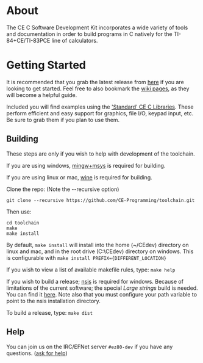 # About

The CE C Software Development Kit incorporates a wide variety of tools and documentation in order to build programs in C natively for the TI-84+CE/TI-83PCE line of calculators.

# Getting Started

It is recommended that you grab the latest release from [here](https://github.com/CE-Programming/toolchain/releases/latest) if you are looking to get started. Feel free to also bookmark the [wiki pages](https://github.com/CE-Programming/toolchain/wiki), as they will become a helpful guide.

Included you will find examples using the ['Standard' CE C Libraries](https://github.com/CE-Programming/libraries/releases/latest). These perform efficient and easy support for graphics, file I/O, keypad input, etc. Be sure to grab them if you plan to use them.

## Building

These steps are only if you wish to help with development of the toolchain. 

If you are using windows, [mingw+msys](http://www.mingw.org) is required for building.

If you are using linux or mac, [wine](https://www.winehq.org) is required for building.

Clone the repo: (Note the --recursive option)

```
git clone --recursive https://github.com/CE-Programming/toolchain.git
```

Then use:

```
cd toolchain
make
make install
```

By default, `make install` will install into the home (~/CEdev) directory on linux and mac, and in the root drive (C:\\CEdev) directory on windows.
This is configurable with `make install PREFIX={DIFFERENT_LOCATION}`

If you wish to view a list of available makefile rules, type: `make help`

If you wish to build a release; [nsis](https://sourceforge.net/projects/nsis/) is required for windows. Because of limitations of the current software; the special *Large strings* build is needed. You can find it [here](http://nsis.sourceforge.net/Special_Builds). Note also that you must configure your path variable to point to the nsis installation directory.

To build a release, type: `make dist`

## Help

You can join us on the IRC/EFNet server `#ez80-dev` if you have any questions. ([ask for help](http://chat.efnet.org:9090/?nick=sdk-user&channels=%23ez80-dev&Login=Login))
